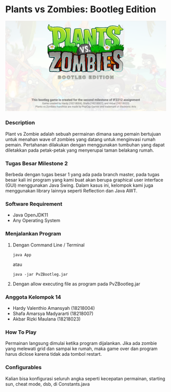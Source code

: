 # Plants vs Zombies: Bootleg Edition
![alt-text](https://github.com/HardyValen/TubesOOPSTI/blob/TubesOOP2-v1.0.0/assets/MainScreen/MainScreen.png "Hero")

### Description
Plant vs Zombie adalah sebuah permainan dimana sang pemain bertujuan untuk menahan wave of zombies yang datang untuk menginvasi rumah pemain. Pertahanan dilakukan dengan menggunakan tumbuhan yang dapat diletakkan pada petak-petak yang menyerupai taman belakang rumah. 

### Tugas Besar Milestone 2
Berbeda dengan tugas besar 1 yang ada pada branch master, pada tugas besar kali ini program yang kami buat akan berupa graphical user interface (GUI) menggunakan Java Swing. Dalam kasus ini, kelompok kami juga menggunakan library lainnya seperti Reflection dan Java AWT.

### Software Requirement
* Java OpenJDK11
* Any Operating System

### Menjalankan Program
1. Dengan Command Line / Terminal

   ```
   java App
   ```
   atau   
   ```
   java -jar PvZBootleg.jar
   ```

2. Dengan allow executing file as program pada PvZBootleg.jar

### Anggota Kelompok 14
* Hardy Valenthio Amansyah (18218004)
* Shafa Amarsya Madyararti (18218007)
* Akbar Rizki Maulana (18218023)

### How To Play
Permainan langsung dimulai ketika program dijalankan. Jika ada zombie yang melewati grid dan sampai ke rumah, maka game over dan program harus diclose karena tidak ada tombol restart.

### Configurables
Kalian bisa konfigurasi seluruh angka seperti kecepatan permainan, starting sun, cheat mode, dsb, di Constants.java
